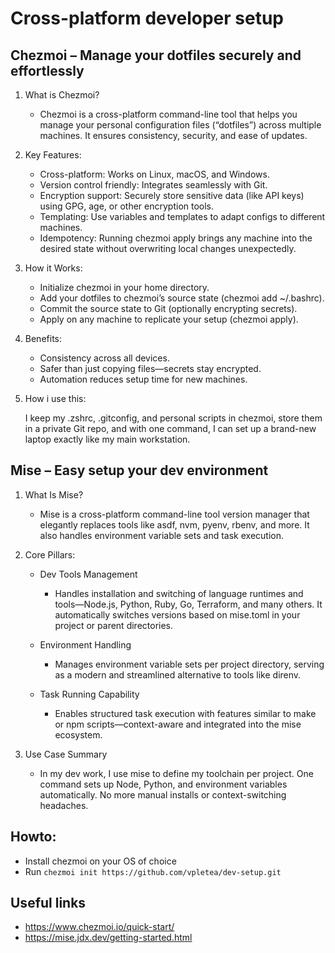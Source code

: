 # Cross-platform developer setup

  ## Chezmoi – Manage your dotfiles securely and effortlessly 
  1. What is Chezmoi?
      - Chezmoi is a cross-platform command-line tool that helps you manage your personal configuration files (“dotfiles”) across multiple machines. It ensures consistency, security, and ease of updates.
  3. Key Features:    
      - Cross-platform: Works on Linux, macOS, and Windows.
      - Version control friendly: Integrates seamlessly with Git.
      - Encryption support: Securely store sensitive data (like API keys) using GPG, age, or other encryption tools.
      - Templating: Use variables and templates to adapt configs to different machines.
      - Idempotency: Running chezmoi apply brings any machine into the desired state without overwriting local changes unexpectedly.
  
  4. How it Works:
      - Initialize chezmoi in your home directory.
      - Add your dotfiles to chezmoi’s source state (chezmoi add ~/.bashrc).
      - Commit the source state to Git (optionally encrypting secrets).
      - Apply on any machine to replicate your setup (chezmoi apply).
      
  5. Benefits:
      - Consistency across all devices.
      - Safer than just copying files—secrets stay encrypted.
      - Automation reduces setup time for new machines.
      
  6. How i use this:
      
      I keep my .zshrc, .gitconfig, and personal scripts in chezmoi, store them in a private Git repo, and with one command, I can set up a brand-new laptop exactly like my main workstation.

  ## Mise – Easy setup your dev environment
  
  1. What Is Mise?
     - Mise is a cross-platform command-line tool version manager that elegantly replaces tools like asdf, nvm, pyenv, rbenv, and more. It also handles environment variable sets and task execution.

  2. Core Pillars:
      - Dev Tools Management
         - Handles installation and switching of language runtimes and tools—Node.js, Python, Ruby, Go, Terraform, and many others. It automatically switches versions based on mise.toml in your project or parent directories.
    
      - Environment Handling
        - Manages environment variable sets per project directory, serving as a modern and streamlined alternative to tools like direnv.
    
      - Task Running Capability
        - Enables structured task execution with features similar to make or npm scripts—context-aware and integrated into the mise ecosystem.

  3. Use Case Summary
        
      - In my dev work, I use mise to define my toolchain per project. One command sets up Node, Python, and environment variables automatically. No more manual installs or context-switching headaches.
## Howto:
  - Install chezmoi on your OS of choice
  - Run ```chezmoi init https://github.com/vpletea/dev-setup.git```

## Useful links
  - https://www.chezmoi.io/quick-start/
  - https://mise.jdx.dev/getting-started.html
